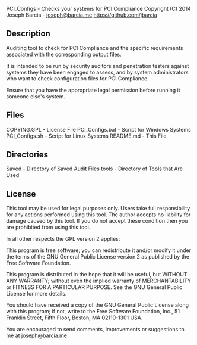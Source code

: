  PCI_Configs - Checks your systems for PCI Compliance
 Copyright (C) 2014 Joseph Barcia - joseph@barcia.me
 https://github.com/jbarcia

 Description
 -----------
 Auditing tool to check for PCI Compliance and the specific requirements associated with the
 corresponding output files.
 
 It is intended to be run by security auditors and penetration testers against systems they have been
 engaged to assess, and by system administrators who want to check configuration files for PCI
 Compliance.
 
 Ensure that you have the appropriate legal permission before running it someone else's system.

 Files
 -------
 COPYING.GPL - License File
 PCI_Configs.bat - Script for Windows Systems
 PCI_Configs.sh - Script for Linux Systems
 README.md - This File

 Directories
 -------
 Saved - Directory of Saved Audit Files
 tools - Directory of Tools that Are Used

 License
 -------
 This tool may be used for legal purposes only.  Users take full responsibility
 for any actions performed using this tool.  The author accepts no liability
 for damage caused by this tool.  If you do not accept these condition then
 you are prohibited from using this tool.

 In all other respects the GPL version 2 applies:

 This program is free software; you can redistribute it and/or modify
 it under the terms of the GNU General Public License version 2 as
 published by the Free Software Foundation.

 This program is distributed in the hope that it will be useful,
 but WITHOUT ANY WARRANTY; without even the implied warranty of
 MERCHANTABILITY or FITNESS FOR A PARTICULAR PURPOSE.  See the
 GNU General Public License for more details.

 You should have received a copy of the GNU General Public License along
 with this program; if not, write to the Free Software Foundation, Inc.,
 51 Franklin Street, Fifth Floor, Boston, MA 02110-1301 USA.

 You are encouraged to send comments, improvements or suggestions to
 me at joseph@barcia.me
